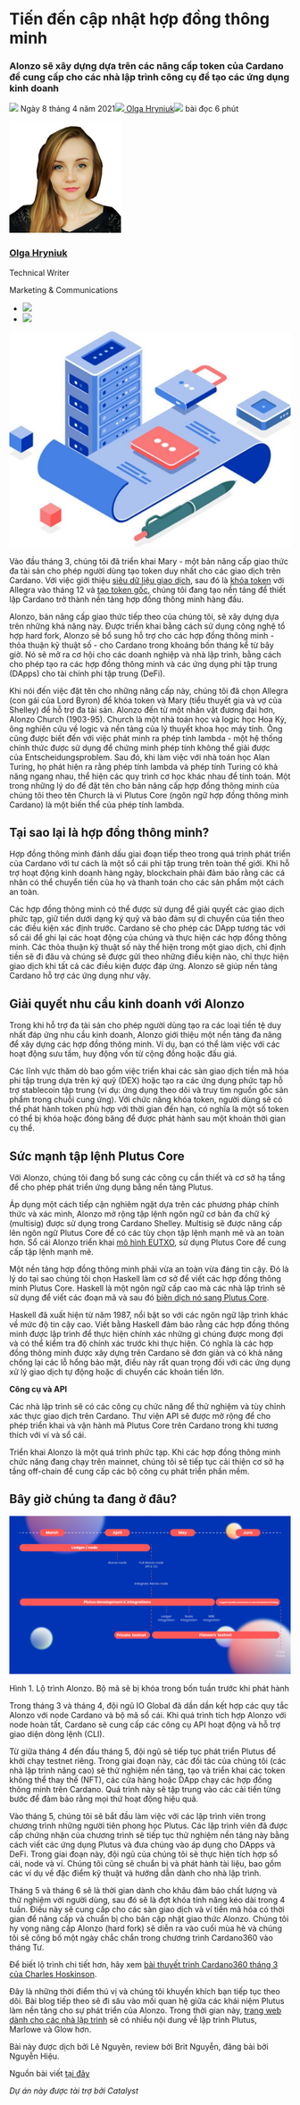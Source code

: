 # Tiến đến cập nhật hợp đồng thông minh

### **Alonzo sẽ xây dựng dựa trên các nâng cấp token của Cardano để cung cấp cho các nhà lập trình công cụ để tạo các ứng dụng kinh doanh**

![](img/2021-04-08-smart-contracts-here-we-come.002.png) Ngày 8 tháng 4 năm 2021![](img/2021-04-08-smart-contracts-here-we-come.002.png)[ Olga Hryniuk](tmp//en/blog/authors/olga-hryniuk/page-1/)![](img/2021-04-08-smart-contracts-here-we-come.003.png) bài đọc 6 phút

![Olga Hryniuk](img/2021-04-08-smart-contracts-here-we-come.004.png)[](tmp//en/blog/authors/olga-hryniuk/page-1/)

### [**Olga Hryniuk**](tmp//en/blog/authors/olga-hryniuk/page-1/)

Technical Writer

Marketing &amp; Communications

- ![](img/2021-04-08-smart-contracts-here-we-come.005.png)[](https://www.linkedin.com/in/olga-hryniuk-1094a3160/ "LinkedIn")
- ![](img/2021-04-08-smart-contracts-here-we-come.006.png)[](https://github.com/olgahryniuk "GitHub")

![Tiến đến cập nhật hợp đồng thông minh](img/2021-04-08-smart-contracts-here-we-come.007.jpeg)

Vào đầu tháng 3, chúng tôi đã triển khai Mary - một bản nâng cấp giao thức đa tài sản cho phép người dùng tạo token duy nhất cho các giao dịch trên Cardano. Với việc giới thiệu [siêu dữ liệu giao dịch](https://iohk.io/en/blog/posts/2020/10/29/bringing-new-value-and-utility-to-the-cardano-blockchain/), sau đó là [khóa token](https://iohk.io/en/blog/posts/2020/12/02/goguen-brings-token-locking-to-cardano/) với Allegra vào tháng 12 và [tạo token gốc](https://iohk.io/en/blog/posts/2021/02/18/building-native-tokens-on-cardano-for-pleasure-and-profit/), chúng tôi đang tạo nền tảng để thiết lập Cardano trở thành nền tảng hợp đồng thông minh hàng đầu.

Alonzo, bản nâng cấp giao thức tiếp theo của chúng tôi, sẽ xây dựng dựa trên những khả năng này. Được triển khai bằng cách sử dụng công nghệ tổ hợp hard fork, Alonzo sẽ bổ sung hỗ trợ cho các hợp đồng thông minh - thỏa thuận kỹ thuật số - cho Cardano trong khoảng bốn tháng kể từ bây giờ. Nó sẽ mở ra cơ hội cho các doanh nghiệp và nhà lập trình, bằng cách cho phép tạo ra các hợp đồng thông minh và các ứng dụng phi tập trung (DApps) cho tài chính phi tập trung (DeFi).

Khi nói đến việc đặt tên cho những nâng cấp này, chúng tôi đã chọn Allegra (con gái của Lord Byron) để khóa token và Mary (tiểu thuyết gia và vợ của Shelley) để hỗ trợ đa tài sản. Alonzo đến từ một nhân vật đương đại hơn, Alonzo Church (1903-95). Church là một nhà toán học và logic học Hoa Kỳ, ông nghiên cứu về logic và nền tảng của lý thuyết khoa học máy tính. Ông cũng được biết đến với việc phát minh ra phép tính lambda - một hệ thống chính thức được sử dụng để chứng minh phép tính không thể giải được của Entscheidungsproblem. Sau đó, khi làm việc với nhà toán học Alan Turing, họ phát hiện ra rằng phép tính lambda và phép tính Turing có khả năng ngang nhau, thể hiện các quy trình cơ học khác nhau để tính toán. Một trong những lý do để đặt tên cho bản nâng cấp hợp đồng thông minh của chúng tôi theo tên Church là vì Plutus Core (ngôn ngữ hợp đồng thông minh Cardano) là một biến thể của phép tính lambda.

## **Tại sao lại là hợp đồng thông minh?**

Hợp đồng thông minh đánh dấu giai đoạn tiếp theo trong quá trình phát triển của Cardano với tư cách là một sổ cái phi tập trung trên toàn thế giới. Khi hỗ trợ hoạt động kinh doanh hàng ngày, blockchain phải đảm bảo rằng các cá nhân có thể chuyển tiền của họ và thanh toán cho các sản phẩm một cách an toàn.

Các hợp đồng thông minh có thể được sử dụng để giải quyết các giao dịch phức tạp, giữ tiền dưới dạng ký quỹ và bảo đảm sự di chuyển của tiền theo các điều kiện xác định trước. Cardano sẽ cho phép các DApp tương tác với sổ cái để ghi lại các hoạt động của chúng và thực hiện các hợp đồng thông minh. Các thỏa thuận kỹ thuật số này thể hiện trong một giao dịch, chỉ định tiền sẽ đi đâu và chúng sẽ được gửi theo những điều kiện nào, chỉ thực hiện giao dịch khi tất cả các điều kiện được đáp ứng. Alonzo sẽ giúp nền tảng Cardano hỗ trợ các ứng dụng như vậy.

## **Giải quyết nhu cầu kinh doanh với Alonzo**

Trong khi hỗ trợ đa tài sản cho phép người dùng tạo ra các loại tiền tệ duy nhất đáp ứng nhu cầu kinh doanh, Alonzo giới thiệu một nền tảng đa năng để xây dựng các hợp đồng thông minh. Ví dụ, bạn có thể làm việc với các hoạt động sưu tầm, huy động vốn từ cộng đồng hoặc đấu giá.

Các lĩnh vực thăm dò bao gồm việc triển khai các sàn giao dịch tiền mã hóa phi tập trung dựa trên ký quỹ (DEX) hoặc tạo ra các ứng dụng phức tạp hỗ trợ stablecoin tập trung (ví dụ: ứng dụng theo dõi và truy tìm nguồn gốc sản phẩm trong chuỗi cung ứng). Với chức năng khóa token, người dùng sẽ có thể phát hành token phù hợp với thời gian đến hạn, có nghĩa là một số token có thể bị khóa hoặc đóng băng để được phát hành sau một khoản thời gian cụ thể.

## **Sức mạnh tập lệnh Plutus Core**

Với Alonzo, chúng tôi đang bổ sung các công cụ cần thiết và cơ sở hạ tầng để cho phép phát triển ứng dụng bằng nền tảng Plutus.

Áp dụng một cách tiếp cận nghiêm ngặt dựa trên các phương pháp chính thức và xác minh, Alonzo mở rộng tập lệnh ngôn ngữ cơ bản đa chữ ký (multisig) được sử dụng trong Cardano Shelley. Multisig sẽ được nâng cấp lên ngôn ngữ Plutus Core để có các tùy chọn tập lệnh mạnh mẽ và an toàn hơn. Sổ cái Alonzo triển khai [mô hình EUTXO](https://iohk.io/en/blog/posts/2021/03/12/cardanos-extended-utxo-accounting-model-part-2/), sử dụng Plutus Core để cung cấp tập lệnh mạnh mẽ.

Một nền tảng hợp đồng thông minh phải vừa an toàn vừa đáng tin cậy. Đó là lý do tại sao chúng tôi chọn Haskell làm cơ sở để viết các hợp đồng thông minh Plutus Core. Haskell là một ngôn ngữ cấp cao mà các nhà lập trình sẽ sử dụng để viết các đoạn mã và sau đó [biên dịch nó sang Plutus Core](https://iohk.io/en/blog/posts/2021/02/02/plutus-tx-compiling-haskell-into-plutus-core/).

Haskell đã xuất hiện từ năm 1987, nổi bật so với các ngôn ngữ lập trình khác về mức độ tin cậy cao. Viết bằng Haskell đảm bảo rằng các hợp đồng thông minh được lập trình để thực hiện chính xác những gì chúng được mong đợi và có thể kiểm tra độ chính xác trước khi thực hiện. Có nghĩa là các hợp đồng thông minh được xây dựng trên Cardano sẽ đơn giản và có khả năng chống lại các lỗ hổng bảo mật, điều này rất quan trọng đối với các ứng dụng xử lý giao dịch tự động hoặc di chuyển các khoản tiền lớn.

**Công cụ và API**

Các nhà lập trình sẽ có các công cụ chức năng để thử nghiệm và tùy chỉnh xác thực giao dịch trên Cardano. Thư viện API sẽ được mở rộng để cho phép triển khai và vận hành mã Plutus Core trên Cardano trong khi tương thích với ví và sổ cái.

Triển khai Alonzo là một quá trình phức tạp. Khi các hợp đồng thông minh chức năng đang chạy trên mainnet, chúng tôi sẽ tiếp tục cải thiện cơ sở hạ tầng off-chain để cung cấp các bộ công cụ phát triển phần mềm.

## **Bây giờ chúng ta đang ở đâu?**

![Lộ trình Alonzo](img/2021-04-08-smart-contracts-here-we-come.008.jpeg)

Hình 1. Lộ trình Alonzo. Bộ mã sẽ bị khóa trong bốn tuần trước khi phát hành

Trong tháng 3 và tháng 4, đội ngũ IO Global đã dần dần kết hợp các quy tắc Alonzo với node Cardano và bộ mã sổ cái. Khi quá trình tích hợp Alonzo với node hoàn tất, Cardano sẽ cung cấp các công cụ API hoạt động và hỗ trợ giao diện dòng lệnh (CLI).

Từ giữa tháng 4 đến đầu tháng 5, đội ngũ sẽ tiếp tục phát triển Plutus để khởi chạy testnet riêng. Trong giai đoạn này, các đối tác của chúng tôi (các nhà lập trình nâng cao) sẽ thử nghiệm nền tảng, tạo và triển khai các token không thể thay thế (NFT), các cửa hàng hoặc DApp chạy các hợp đồng thông minh trên Cardano. Quá trình này sẽ tập trung vào các cải tiến từng bước để đảm bảo rằng mọi thứ hoạt động hiệu quả.

Vào tháng 5, chúng tôi sẽ bắt đầu làm việc với các lập trình viên trong chương trình những người tiên phong học Plutus. Các lập trình viên đã được cấp chứng nhận của chương trình sẽ tiếp tục thử nghiệm nền tảng này bằng cách viết các ứng dụng Plutus và đưa chúng vào áp dụng cho DApps và DeFi. Trong giai đoạn này, đội ngũ của chúng tôi sẽ thực hiện tích hợp sổ cái, node và ví. Chúng tôi cũng sẽ chuẩn bị và phát hành tài liệu, bao gồm các ví dụ về đặc điểm kỹ thuật và hướng dẫn dành cho nhà lập trình.

Tháng 5 và tháng 6 sẽ là thời gian dành cho khâu đảm bảo chất lượng và thử nghiệm với người dùng, sau đó sẽ là đợt khóa tính năng kéo dài trong 4 tuần. Điều này sẽ cung cấp cho các sàn giao dịch và ví tiền mã hóa có thời gian để nâng cấp và chuẩn bị cho bản cập nhật giao thức Alonzo. Chúng tôi hy vọng nâng cấp Alonzo (hard fork) sẽ diễn ra vào cuối mùa hè và chúng tôi sẽ công bố một ngày chắc chắn trong chương trình Cardano360 vào tháng Tư.

Để biết lộ trình chi tiết hơn, hãy xem [bài thuyết trình Cardano360 tháng 3 của Charles Hoskinson](https://www.youtube.com/watch?v=ULBLgPgxtN8&t=5805s).

Đây là những thời điểm thú vị và chúng tôi khuyến khích bạn tiếp tục theo dõi. Bài blog tiếp theo sẽ đi sâu vào mối quan hệ giữa các khái niệm Plutus làm nền tảng cho sự phát triển của Alonzo. Trong thời gian này, [trang web dành cho các nhà lập trình](https://developers.cardano.org/en/programming-languages/plutus/overview/) sẽ có nhiều nội dung về lập trình Plutus, Marlowe và Glow hơn.

Bài này được dịch bởi Lê Nguyên, review bởi Brit Nguyễn, đăng bài bởi Nguyễn Hiệu.

Nguồn bài viết [tại đây](https://iohk.io/en/blog/posts/2021/04/08/smart-contracts-here-we-come)

*Dự án này được tài trợ bởi Catalyst*
